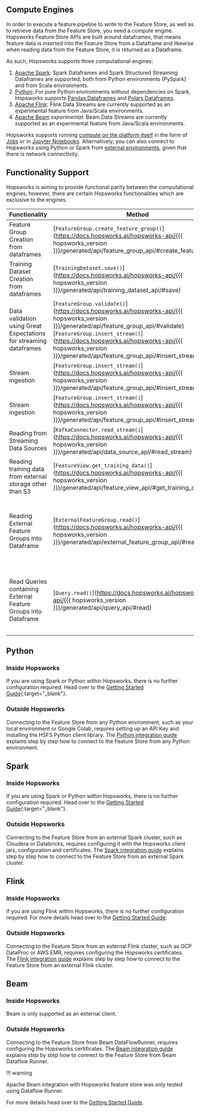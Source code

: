 ## Compute Engines

In order to execute a feature pipeline to write to the Feature Store, as well as to retrieve data from the Feature Store, you need a compute engine.
Hopsworks Feature Store APIs are built around dataframes, that means feature data is inserted into the Feature Store from a Dataframe and likewise when reading data from the Feature Store, it is returned
as a Dataframe.

As such, Hopsworks supports three computational engines:

1. [Apache Spark](https://spark.apache.org): Spark Dataframes and Spark Structured Streaming Dataframes are supported, both from Python environments (PySpark) and from Scala environments.
2. [Python](https://www.python.org/): For pure Python environments without dependencies on Spark, Hopsworks supports [Pandas Dataframes](https://pandas.pydata.org/) and [Polars Dataframes](https://pola.rs/).
3. [Apache Flink](https://flink.apache.org): Flink Data Streams are currently supported as an experimental feature from Java/Scala environments.
3. [Apache Beam](https://beam.apache.org/) *experimental*: Beam Data Streams are currently supported as an experimental feature from Java/Scala environments.

Hopsworks supports running [compute on the platform itself](../../concepts/dev/inside.md) in the form of [Jobs](../projects/jobs/pyspark_job.md) or in [Jupyter Notebooks](../projects/jupyter/python_notebook.md).
Alternatively, you can also connect to Hopsworks using Python or Spark from [external environments](../../concepts/dev/outside.md), given that there is network connectivity.

## Functionality Support

Hopsworks is aiming to provide functional parity between the computational engines, however, there are certain Hopsworks functionalities which are exclusive to the engines.

| Functionality                                                     | Method | Spark | Python | Flink  | Beam   | Comment |
| ----------------------------------------------------------------- | ------ | ----- | ------ | ------ | ------ | ------- |
| Feature Group Creation from dataframes                            | [`FeatureGroup.create_feature_group()`](https://docs.hopsworks.ai/hopsworks-api/{{{ hopsworks_version }}}/generated/api/feature_group_api/#create_feature_group)  | :white_check_mark: | :white_check_mark: | - | - | Currently Flink/Beam doesn't support registering feature group metadata. Thus it needs to be pre-registered before you can write real time features computed by Flink/Beam.|
| Training Dataset Creation from dataframes                         | [`TrainingDataset.save()`](https://docs.hopsworks.ai/hopsworks-api/{{{ hopsworks_version }}}/generated/api/training_dataset_api/#save)  | :white_check_mark: | - | - | - | Functionality was deprecated in version 3.0 |
| Data validation using Great Expectations for streaming dataframes | [`FeatureGroup.validate()`](https://docs.hopsworks.ai/hopsworks-api/{{{ hopsworks_version }}}/generated/api/feature_group_api/#validate) [`FeatureGroup.insert_stream()`](https://docs.hopsworks.ai/hopsworks-api/{{{ hopsworks_version }}}/generated/api/feature_group_api/#insert_stream) | - | - | - | - | `insert_stream` does not perform any data validation even when a expectation suite is attached. |
| Stream ingestion    | [`FeatureGroup.insert_stream()`](https://docs.hopsworks.ai/hopsworks-api/{{{ hopsworks_version }}}/generated/api/feature_group_api/#insert_stream) | :white_check_mark: | - | :white_check_mark: | :white_check_mark: | Python/Pandas/Polars has currently no notion of streaming. |
| Stream ingestion    | [`FeatureGroup.insert_stream()`](https://docs.hopsworks.ai/hopsworks-api/{{{ hopsworks_version }}}/generated/api/feature_group_api/#insert_stream) | :white_check_mark: | - | :white_check_mark: | :white_check_mark: | Python/Pandas/Polars has currently no notion of streaming. |
| Reading from Streaming Data Sources | [`KafkaConnector.read_stream()`](https://docs.hopsworks.ai/hopsworks-api/{{{ hopsworks_version }}}/generated/api/data_source_api/#read_stream) | :white_check_mark: | - | - | - | Python/Pandas/Polars has currently no notion of streaming. For Flink/Beam only write operations are supported |
| Reading training data from external storage other than S3 | [`FeatureView.get_training_data()`](https://docs.hopsworks.ai/hopsworks-api/{{{ hopsworks_version }}}/generated/api/feature_view_api/#get_training_data) | :white_check_mark: | - | - | - | Reading training data that was written to external storage using a Data Source other than S3 can currently not be read using HSFS APIs, instead you will have to use the storage's native client. |
| Reading External Feature Groups into Dataframe | [`ExternalFeatureGroup.read()`](https://docs.hopsworks.ai/hopsworks-api/{{{ hopsworks_version }}}/generated/api/external_feature_group_api/#read) | :white_check_mark: | - | - | - | Reading an External Feature Group directly into a Pandas/Polars Dataframe is not supported, however, you can use the [Query API](https://docs.hopsworks.ai/hopsworks-api/{{{ hopsworks_version }}}/generated/api/query_api/) to create Feature Views/Training Data containing External Feature Groups. |
| Read Queries containing External Feature Groups into Dataframe | [`Query.read()`](https://docs.hopsworks.ai/hopsworks-api/{{{ hopsworks_version }}}/generated/api/query_api/#read) | :white_check_mark: | - | - | - | Reading a Query containing an External Feature Group directly into a Pandas/Polars Dataframe is not supported, however, you can use the Query to create Feature Views/Training Data and write the data to a Data Source, from where you can read up the data into a Pandas/Polars Dataframe. |

## Python

### Inside Hopsworks

If you are using Spark or Python within Hopsworks, there is no further configuration required. Head over to the [Getting Started Guide](https://colab.research.google.com/github/logicalclocks/hopsworks-tutorials/blob/master/quickstart.ipynb){:target="_blank"}.

### Outside Hopsworks

Connecting to the Feature Store from any Python environment, such as your local environment or Google Colab, requires setting up an API Key and installing the HSFS Python client library. The [Python integration guide](../integrations/python.md) explains step by step how to connect to the Feature Store from any Python environment.

## Spark

### Inside Hopsworks

If you are using Spark or Python within Hopsworks, there is no further configuration required. Head over to the [Getting Started Guide](https://colab.research.google.com/github/logicalclocks/hopsworks-tutorials/blob/master/quickstart.ipynb){:target="_blank"}.

### Outside Hopsworks

Connecting to the Feature Store from an external Spark cluster, such as Cloudera or Databricks, requires configuring it with the Hopsworks client jars, configuration and certificates. The [Spark integration guide](../integrations/spark.md) explains step by step how to connect to the Feature Store from an external Spark cluster.

## Flink

### Inside Hopsworks

If you are using Flink within Hopsworks, there is no further configuration required. For more details head over to the [Getting Started Guide](https://github.com/logicalclocks/hopsworks-tutorials/tree/master/integrations/java/flink).

### Outside Hopsworks

Connecting to the Feature Store from an external Flink cluster, such as GCP DataProc or AWS EMR, requires configuring the Hopsworks certificates. The [Flink integration guide](../integrations/flink.md) explains step by step how to connect to the Feature Store from an external Flink cluster.

## Beam

### Inside Hopsworks

Beam is only supported as an external client.

### Outside Hopsworks

Connecting to the Feature Store from Beam DataFlowRunner, requires configuring the Hopsworks certificates. The [Beam integration guide](../integrations/beam.md) explains step by step how to connect to the Feature Store from Beam Dataflow Runner.

!!! warning

Apache Beam integration with Hopsworks feature store was only tested using Dataflow Runner.


For more details head over to the [Getting Started Guide](https://github.com/logicalclocks/hopsworks-tutorials/tree/master/integrations/java/beam).

